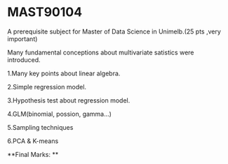 # MAST90104

A prerequisite subject for Master of Data Science in Unimelb.(25 pts ,very important)


Many fundamental conceptions about multivariate satistics were introduced.

1.Many key points about linear algebra.

2.Simple regression model.

3.Hypothesis test about regression model.

4.GLM(binomial, possion, gamma...)

5.Sampling techniques

6.PCA & K-means


**Final Marks:  **
